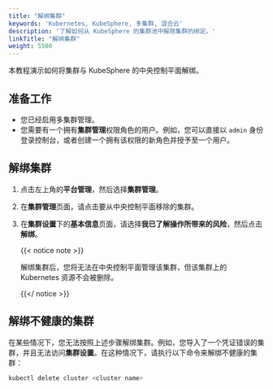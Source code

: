 ```yaml
---
title: "解绑集群"
keywords: 'Kubernetes, KubeSphere, 多集群, 混合云'
description: '了解如何从 KubeSphere 的集群池中解除集群的绑定。'
linkTitle: "解绑集群"
weight: 5500
---
```


本教程演示如何将集群与 KubeSphere 的中央控制平面解绑。

## 准备工作

- 您已经启用多集群管理。
- 您需要有一个拥有**集群管理**权限角色的用户。例如，您可以直接以 `admin` 身份登录控制台，或者创建一个拥有该权限的新角色并授予至一个用户。

## 解绑集群

1. 点击左上角的**平台管理**，然后选择**集群管理**。

2. 在**集群管理**页面，请点击要从中央控制平面移除的集群。

3. 在**集群设置**下的**基本信息**页面，请选择**我已了解操作所带来的风险**，然后点击**解绑**。

   {{< notice note >}}

   解绑集群后，您将无法在中央控制平面管理该集群，但该集群上的 Kubernetes 资源不会被删除。

   {{</ notice >}} 

## 解绑不健康的集群

在某些情况下，您无法按照上述步骤解绑集群。例如，您导入了一个凭证错误的集群，并且无法访问**集群设置**。在这种情况下，请执行以下命令来解绑不健康的集群：

```bash
kubectl delete cluster <cluster name>
```

